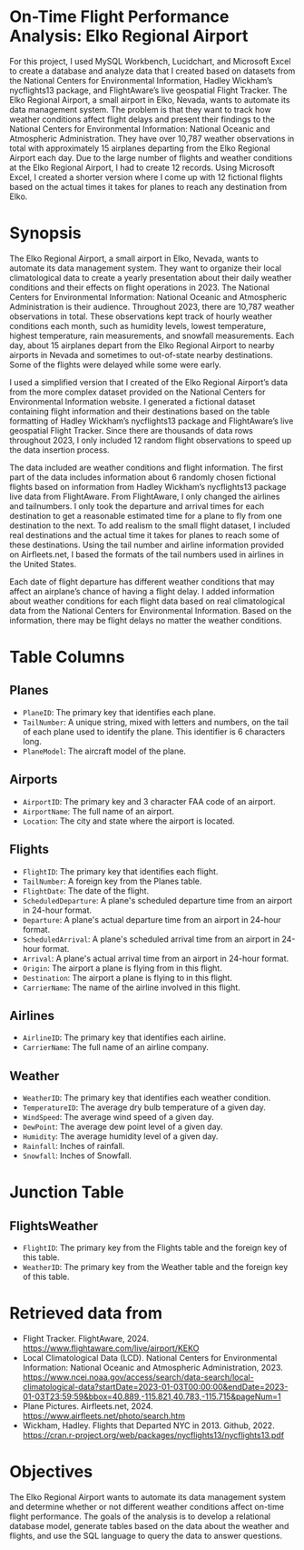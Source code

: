 # On-Time Flight Performance Analysis: Elko Regional Airport
For this project, I used MySQL Workbench, Lucidchart, and Microsoft Excel to create a database and analyze data that I created based on datasets from the National Centers for Environmental Information, Hadley Wickham’s nycflights13 package, and FlightAware’s live geospatial Flight Tracker. The Elko Regional Airport, a small airport in Elko, Nevada, wants to automate its data management system. The problem is that they want to track how weather conditions affect flight delays and present their findings to the National Centers for Environmental Information: National Oceanic and Atmospheric Administration. They have over 10,787 weather observations in total with approximately 15 airplanes departing from the Elko Regional Airport each day. Due to the large number of flights and weather conditions at the Elko Regional Airport, I had to create 12 records. Using Microsoft Excel, I created a shorter version where I come up with 12 fictional flights based on the actual times it takes for planes to reach any destination from Elko.

# Synopsis
The Elko Regional Airport, a small airport in Elko, Nevada, wants to automate its data management system. They want to organize their local climatological data to create a yearly presentation about their daily weather conditions and their effects on flight operations in 2023. The National Centers for Environmental Information: National Oceanic and Atmospheric Administration is their audience. Throughout 2023, there are 10,787 weather observations in total. These observations kept track of hourly weather conditions each month, such as humidity levels, lowest temperature, highest temperature, rain measurements, and snowfall measurements. Each day, about 15 airplanes depart from the Elko Regional Airport to nearby airports in Nevada and sometimes to out-of-state nearby destinations. Some of the flights were delayed while some were early.

I used a simplified version that I created of the Elko Regional Airport’s data from the more complex dataset provided on the National Centers for Environmental Information website. I generated a fictional dataset containing flight information and their destinations based on the table formatting of Hadley Wickham’s nycflights13 package and FlightAware’s live geospatial Flight Tracker. Since there are thousands of data rows throughout 2023, I only included 12 random flight observations to speed up the data insertion process.

The data included are weather conditions and flight information. The first part of the data includes information about 6 randomly chosen fictional flights based on information from Hadley Wickham’s nycflights13 package live data from FlightAware. From FlightAware, I only changed the airlines and tailnumbers. I only took the departure and arrival times for each destination to get a reasonable estimated time for a plane to fly from one destination to the next. To add realism to the small flight dataset, I included real destinations and the actual time it takes for planes to reach some of these destinations. Using the tail number and airline information provided on Airfleets.net, I based the formats of the tail numbers used in airlines in the United States.

Each date of flight departure has different weather conditions that may affect an airplane’s chance of having a flight delay. I added information about weather conditions for each flight data based on real climatological data from the National Centers for Environmental Information. Based on the information, there may be flight delays no matter the weather conditions.

# Table Columns
## Planes
-	`PlaneID`: The primary key that identifies each plane.
- `TailNumber`: A unique string, mixed with letters and numbers, on the tail of each plane used to identify the plane. This identifier is 6 characters long.
- `PlaneModel`: The aircraft model of the plane.

## Airports
-	`AirportID`: The primary key and 3 character FAA code of an airport.
- `AirportName`: The full name of an airport.
- `Location`: The city and state where the airport is located.

## Flights
-	`FlightID`: The primary key that identifies each flight.
-	`TailNumber`: A foreign key from the Planes table.
-	`FlightDate`: The date of the flight.
-	`ScheduledDeparture`: A plane's scheduled departure time from an airport in 24-hour format.
-	`Departure`: A plane's actual departure time from an airport in 24-hour format.
- `ScheduledArrival`: A plane's scheduled arrival time from an airport in 24-hour format.
-	`Arrival`: A plane's actual arrival time from an airport in 24-hour format.
-	`Origin`: The airport a plane is flying from in this flight.
-	`Destination`: The airport a plane is flying to in this flight.
-	`CarrierName`: The name of the airline involved in this flight.

## Airlines
-	`AirlineID`: The primary key that identifies each airline.
-	`CarrierName`: The full name of an airline company.

## Weather
-	`WeatherID`: The primary key that identifies each weather condition.
-	`TemperatureID`: The average dry bulb temperature of a given day.
-	`WindSpeed`: The average wind speed of a given day.
-	`DewPoint`: The average dew point level of a given day.
-	`Humidity`: The average humidity level of a given day.
-	`Rainfall`: Inches of rainfall.
-	`Snowfall`: Inches of Snowfall.

# Junction Table
## FlightsWeather
- `FlightID`: The primary key from the Flights table and the foreign key of this table.
- `WeatherID`: The primary key from the Weather table and the foreign key of this table.

# Retrieved data from
- Flight Tracker. FlightAware, 2024. https://www.flightaware.com/live/airport/KEKO
- Local Climatological Data (LCD). National Centers for Environmental Information: National Oceanic and Atmospheric Administration, 2023. https://www.ncei.noaa.gov/access/search/data-search/local-climatological-data?startDate=2023-01-03T00:00:00&endDate=2023-01-03T23:59:59&bbox=40.889,-115.821,40.783,-115.715&pageNum=1
- Plane Pictures. Airfleets.net, 2024. https://www.airfleets.net/photo/search.htm
- Wickham, Hadley. Flights that Departed NYC in 2013. Github, 2022. https://cran.r-project.org/web/packages/nycflights13/nycflights13.pdf

# Objectives
The Elko Regional Airport wants to automate its data management system and determine whether or not different weather conditions affect on-time flight performance. The goals of the analysis is to develop a relational database model, generate tables based on the data about the weather and flights, and use the SQL language to query the data to answer questions.
